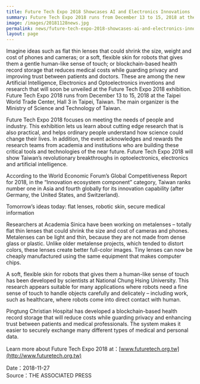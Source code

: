 ```yaml
---
title: Future Tech Expo 2018 Showcases AI and Electronics Innovations
summary: Future Tech Expo 2018 runs from December 13 to 15, 2018 at the Taipei World Trade Center, Hall 3 in Taipei, Taiwan.
image: /images/20181128news.jpg
permalink: news/future-tech-expo-2018-showcases-ai-and-electronics-innovations/
layout: page
---
```

Imagine ideas such as flat thin lenses that could shrink the size, weight and cost of phones and cameras; or a soft, flexible skin for robots that gives them a gentle human-like sense of touch; or blockchain-based health record storage that reduces medical costs while guarding privacy and improving trust between patients and doctors. These are among the new Artificial Intelligence, Electronics and Optoelectronics inventions and research that will soon be unveiled at the Future Tech Expo 2018 exhibition. Future Tech Expo 2018 runs from December 13 to 15, 2018 at the Taipei World Trade Center, Hall 3 in Taipei, Taiwan. The main organizer is the Ministry of Science and Technology of Taiwan.

Future Tech Expo 2018 focuses on meeting the needs of people and industry. This exhibition lets us learn about cutting edge research that is also practical, and helps ordinary people understand how science could change their lives. In addition, the event acknowledges and rewards the research teams from academia and institutions who are building these critical tools and technologies of the near future. Future Tech Expo 2018 will show Taiwan’s revolutionary breakthroughs in optoelectronics, electronics and artificial intelligence.

According to the World Economic Forum’s Global Competitiveness Report for 2018, in the “Innovation ecosystem component” category, Taiwan ranks number one in Asia and fourth globally for its innovation capability (after Germany, the United States, and Switzerland).

Tomorrow’s ideas today: flat lenses, robotic skin, secure medical information

Researchers at Academia Sinica have been working on metalenses – totally flat thin lenses that could shrink the size and cost of cameras and phones. Metalenses can be light and thin, because they are not made from dense glass or plastic. Unlike older metalense projects, which tended to distort colors, these lenses create better full-color images. Tiny lenses can now be cheaply manufactured using the same equipment that makes computer chips.

A soft, flexible skin for robots that gives them a human-like sense of touch has been developed by scientists at National Chung Hsing University. This research appears suitable for many applications where robots need a fine sense of touch to handle objects carefully and delicately – including work, such as healthcare, where robots come into direct contact with human.

Pingtung Christian Hospital has developed a blockchain-based health record storage that will reduce costs while guarding privacy and enhancing trust between patients and medical professionals. The system makes it easier to securely exchange many different types of medical and personal data.

Learn more about Future Tech Expo 2018 at：[www.futuretech.org.tw](http://www.futuretech.org.tw)

Date：2018-11-27
<br/>
Source：THE ASSOCIATED PRESS
